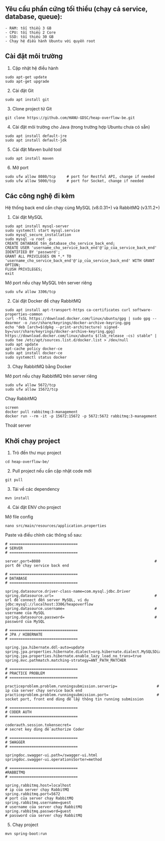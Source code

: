 ## Yêu cầu phần cứng tối thiểu (chạy cả service, database, queue):
```
- RAM: tối thiểu 3 GB
- CPU: tối thiểu 2 Core
- SSD: tối thiểu 30 GB
- Chạy hệ điều hành Ubuntu với quyền root
```


## Cài đặt môi trường

1. Cập nhật hệ điều hành

```
sudo apt-get update
sudo apt-get upgrade
```

2. Cài đặt Git

```
sudo apt install git
```

3. Clone project từ Git

```
git clone https://github.com/HANU-GDSC/heap-overflow-be.git
```

4. Cài đặt môi trường cho Java (trong trường hợp Ubuntu chưa có sẵn)

```
sudo apt install default-jre
sudo apt install default-jdk
```

5. Cài đặt Maven build tool

```
sudo apt install maven
```

6. Mở port

```
sudo ufw allow 8080/tcp     # port for Restful API, change if needed
sudo ufw allow 5000/tcp     # port for Socket, change if needed
```


## Các công nghệ đi kèm

Hệ thống back end cần chạy cùng MySQL (v8.0.31+) và RabbitMQ (v3.11.2+)

1. Cài đặt MySQL

```
sudo apt install mysql-server
sudo systemctl start mysql.service
sudo mysql_secure_installation
sudo mysql -u root -p
CREATE DATABASE tên_database_cho_service_back_end;
CREATE USER 'username_cho_service_back_end'@'ip_của_service_back_end' IDENTIFIED BY 'password';
GRANT ALL PRIVILEGES ON *.* TO 'username_cho_service_back_end'@'ip_của_service_back_end' WITH GRANT OPTION;
FLUSH PRIVILEGES;
exit
```

Mở port nếu chạy MySQL trên server riêng

```
sudo ufw allow 3306/tcp
```

2. Cài đặt Docker để chạy RabbitMQ

```
sudo apt install apt-transport-https ca-certificates curl software-properties-common
curl -fsSL https://download.docker.com/linux/ubuntu/gpg | sudo gpg --dearmor -o /usr/share/keyrings/docker-archive-keyring.gpg
echo "deb [arch=$(dpkg --print-architecture) signed-by=/usr/share/keyrings/docker-archive-keyring.gpg] https://download.docker.com/linux/ubuntu $(lsb_release -cs) stable" | sudo tee /etc/apt/sources.list.d/docker.list > /dev/null
sudo apt update
apt-cache policy docker-ce
sudo apt install docker-ce
sudo systemctl status docker
```

3. Chạy RabbitMQ bằng Docker

Mở port nếu chạy RabbitMQ trên server riêng

```
sudo ufw allow 5672/tcp
sudo ufw allow 15672/tcp
```

Chạy RabbitMQ

```
screen
docker pull rabbitmq:3-management
docker run --rm -it -p 15672:15672 -p 5672:5672 rabbitmq:3-management
```

Thoát server

## Khởi chạy project

1. Trỏ đến thư mục project

```
cd heap-overflow-be/
```

2. Pull project nếu cần cập nhật code mới

```
git pull
```

3. Tải về các dependency

```
mvn install
```

4. Cài đặt ENV cho project

Mở file config

```
nano src/main/resources/application.properties 
```

Paste và điều chỉnh các thông số sau:

```
# ===============================
# SERVER
# ===============================

server.port=8080                                                    # port để chạy service back end

# ===============================
# DATABASE
# ===============================

spring.datasource.driver-class-name=com.mysql.jdbc.Driver
spring.datasource.url=                                              # url để connect đến server MySQL, ví dụ jdbc:mysql://localhost:3306/heapoverflow
spring.datasource.username=                                         # username của MySQL
spring.datasource.password=                                         # password của MySQL

# ===============================
# JPA / HIBERNATE
# ===============================

spring.jpa.hibernate.ddl-auto=update
spring.jpa.properties.hibernate.dialect=org.hibernate.dialect.MySQL5Dialect
spring.jpa.properties.hibernate.enable_lazy_load_no_trans=true
spring.mvc.pathmatch.matching-strategy=ANT_PATH_MATCHER

# ===============================
# PRACTICE PROBLEM
# ===============================

practiceproblem.problem.runningsubmission.serverip=                  # ip của server chạy service back end
practiceproblem.problem.runningsubmission.port=                      # socket port, front end dùng để lấy thông tin running submission

# ===============================
# CODER AUTH
# ===============================

coderauth.session.tokensecret=                                        # secret key dùng để authorize Coder

# ===============================
# SWAGGER
# ===============================

springdoc.swagger-ui.path=/swagger-ui.html                              
springdoc.swagger-ui.operationsSorter=method

# ===============================
#RABBITMQ
# ===============================

spring.rabbitmq.host=localhost                                        # ip của server chạy RabbitMQ
spring.rabbitmq.port=5672                                             # port của server chạy RabbitMQ
spring.rabbitmq.username=guest                                        # username của server chạy RabbitMQ
spring.rabbitmq.password=guest                                        # password của server chạy RabbitMQ
```

5. Chạy project

```
mvn spring-boot:run
```
